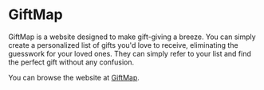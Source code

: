 # GiftMap

GiftMap is a website designed to make gift-giving a breeze. You can simply create a personalized list of gifts you'd love to receive, eliminating the guesswork for your loved ones. They can simply refer to your list and find the perfect gift without any confusion.

You can browse the website at [GiftMap](https://giftmap.fly.dev).
